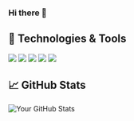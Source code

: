 ### Hi there 👋

## 🔧 Technologies & Tools
![](https://img.shields.io/badge/Code-Python-blue)
![](https://img.shields.io/badge/Code-Java-brightgreen)
![](https://img.shields.io/badge/Code-HTML5-orange)
![](https://img.shields.io/badge/Code-JavaScript-yellow)
![](https://img.shields.io/badge/Code-CSS3-blueviolet)

## 📈 GitHub Stats
![Your GitHub Stats](https://github-readme-stats.vercel.app/api?username=yourusername&show_icons=true&theme=tokyonight)

<!--
**kxrai/kxrai** is a ✨ _special_ ✨ repository because its `README.md` (this file) appears on your GitHub profile.

Here are some ideas to get you started:

- 🔭 I’m currently working on ...
- 🌱 I’m currently learning ...
- 👯 I’m looking to collaborate on ...
- 🤔 I’m looking for help with ...
- 💬 Ask me about ...
- 📫 How to reach me: ...
- 😄 Pronouns: ...
- ⚡ Fun fact: ...
-->
